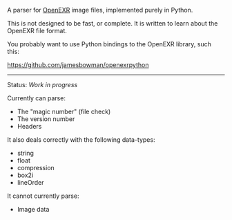 A parser for [OpenEXR](http://www.openexr.com/) image files, implemented purely in Python.

This is not designed to be fast, or complete. It is written to learn about the OpenEXR file format.

You probably want to use Python bindings to the OpenEXR library, such this:

https://github.com/jamesbowman/openexrpython

----

Status: *Work in progress*

Currently can parse:

- The "magic number" (file check)
- The version number
- Headers

It also deals correctly with the following data-types:

- string
- float
- compression
- box2i
- lineOrder

It cannot currently parse:

- Image data
